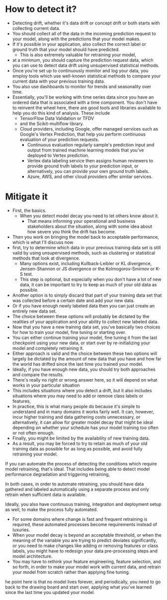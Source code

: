# How to detect it?

- Detecting drift, whether it's data drift or concept drift or both starts with collecting current data. 
- You should collect all of the data in the incoming prediction request to your model, along with the predictions that your model makes.
- If it's possible in your application, also collect the correct label or ground truth that your model should have predicted.
  - This is also extremely valuable for retraining your model,
- at a minimum, you should capture the prediction request data, which you can use to detect data drift using unsupervised statistical methods. 
- Once you're set up to continuously monitor and log your data, you employ tools which use well-known statistical methods to compare your current data with your previous training data.
- You also use dashboards to monitor for trends and seasonality over time. 
- Essentially, you'll be working with time series data since you have an ordered data that is associated with a time component. You don't have to reinvent the wheel here, there are good tools and libraries available to help you do this kind of analysis. These include 
  - TensorFlow Data Validation or TFDV
  - and the Scikit-multiflow library.
  - Cloud providers, including Google, offer managed services such as Google's Vertex Prediction, that help you perform continuous evaluation of your prediction requests.
    - Continuous evaluation regularly sample's prediction input and output from trained machine learning models that you've deployed to Vertex prediction. 
    - Vertex data labeling service then assigns human reviewers to provide ground truth labels to your prediction input, or alternatively, you can provide your own ground truth labels. 
    - Azure, AWS, and other cloud providers offer similar services.

# Mitigate it
- First, the basics. 
  - When you detect model decay you need to let others know about it. 
    - That means informing your operational and business stakeholders about the situation, along with some idea about how severe you think the drift has become. 
- Then you work on bringing the model back to acceptable performance, which is what I'll discuss now
- first, try to determine which data in your previous training data set is still valid by using unsupervised methods, such as clustering or statistical methods that look at divergence.
  - Many options exist, including Kullback-Leibler or KL divergence, Jensen-Shannon or JS divergence or the Kolmogorov-Smirnov or K-S test.
  - This step is optional, but especially when you don't have a lot of new data, it can be important to try to keep as much of your old data as possible.
- Another option is to simply discard that part of your training data set that was collected before a certain date and add your new data.
- Or if you have enough newly labeled data then you can just create an entirely new data set.
- The choice between these options will probably be dictated by the realities of your application and your ability to collect new labeled data. 
- Now that you have a new training data set, you've basically two choices for how to train your model, fine tuning or starting over.
- You can either continue training your model, fine tuning it from the last checkpoint using your new data, or start over by re-initializing your model and completely retraining it. 
- Either approach is valid and the choice between these two options will largely be dictated by the amount of new data that you have and how far the world has drifted since the last time you trained your model. 
- Ideally, if you have enough new data, you should try both approaches and compare the results.
- There's really no right or wrong answer here, so it will depend on what works in your particular situation
- This includes situations where you detect a drift, but it also includes situations where you may need to add or remove class labels or features,
- In practice, this is what many people do because it's simple to understand and in many domains it works fairly well. It can, however, incur higher training and data gathering costs unnecessary, or alternatively, it can allow for greater model decay that might be ideal depending on whether your schedule has your model training too often or not often enough.
- Finally, you might be limited by the availability of new training data.
- As a result, you may be forced to try to retain as much of your old training data as possible for as long as possible, and avoid fully retraining your model.

If you can automate the process of detecting the conditions which require model retraining, that's ideal. That includes being able to detect model performance degradation and triggering retraining,

In both cases, in order to automate retraining, you should have data gathered and labeled automatically using a separate process and only retrain when sufficient data is available.

Ideally, you also have continuous training, integration and deployment setup as well, to make the process fully automated. 
- For some domains where change is fast and frequent retraining is required, these automated processes become requirements instead of luxuries. 
- When your model decay is beyond an acceptable threshold, or when the meaning of the variable you are trying to predict deviates significantly, or you need to make changes like adding or removing features or class labels, you might have to redesign your data pre-processing steps and model architecture.
- You may have to rethink your feature engineering, feature selection, and so forth, in order to make your model work with current data, and retrain your model from scratch rather than applying fine tuning.

he point here is that no model lives forever, and periodically, you need to go back to the drawing board and start over, applying what you've learned since the last time you updated your model.
